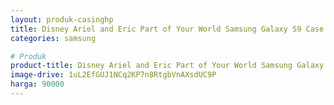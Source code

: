 ```yaml
---
layout: produk-casinghp
title: Disney Ariel and Eric Part of Your World Samsung Galaxy S9 Case
categories: samsung

# Produk
product-title: Disney Ariel and Eric Part of Your World Samsung Galaxy S9 Case
image-drive: 1uL2EfGUJ1NCq2KP7n8RtgbVnAXsdUC9P
harga: 90000
---
```


